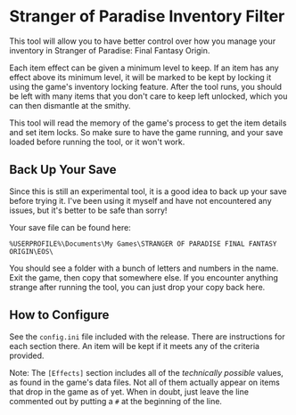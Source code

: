 # Stranger of Paradise Inventory Filter

This tool will allow you to have better control over how you manage your inventory in Stranger of Paradise: Final Fantasy Origin.

Each item effect can be given a minimum level to keep. If an item has any effect above its minimum level, it will be marked to be kept by locking it using the game's inventory locking feature. After the tool runs, you should be left with many items that you don't care to keep left unlocked, which you can then dismantle at the smithy.

This tool will read the memory of the game's process to get the item details and set item locks. So make sure to have the game running, and your save loaded before running the tool, or it won't work.

## Back Up Your Save

Since this is still an experimental tool, it is a good idea to back up your save before trying it. I've been using it myself and have not encountered any issues, but it's better to be safe than sorry!

Your save file can be found here:

`%USERPROFILE%\Documents\My Games\STRANGER OF PARADISE FINAL FANTASY ORIGIN\EOS\`

You should see a folder with a bunch of letters and numbers in the name. Exit the game, then copy that somewhere else. If you encounter anything strange after running the tool, you can just drop your copy back here.

## How to Configure

See the `config.ini` file included with the release. There are instructions for each section there. An item will be kept if it meets any of the criteria provided.

Note: The `[Effects]` section includes all of the *technically possible* values, as found in the game's data files. Not all of them actually appear on items that drop in the game as of yet. When in doubt, just leave the line commented out by putting a `#` at the beginning of the line.
